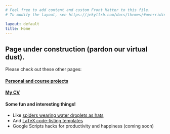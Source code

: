```yaml
---
# Feel free to add content and custom Front Matter to this file.
# To modify the layout, see https://jekyllrb.com/docs/themes/#overriding-theme-defaults

layout: default
title: Home
---
```


## Page under construction (pardon our virtual dust).
Please check out these other pages:
#### [Personal and course projects](/projects)
#### [My CV](/resume)
#### Some fun and interesting things!
* Like [spiders wearing water droplets as hats](https://www.boredpanda.com/jumping-spiders-wearing-water-droplet-hats/)
* And [LaTeX code-listing templates](https://github.com/elsoroka/latex-ideas)
* Google Scripts hacks for productivity and happiness (coming soon)
